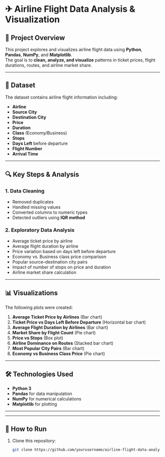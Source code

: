 # ✈ Airline Flight Data Analysis & Visualization

## 📌 Project Overview
This project explores and visualizes airline flight data using **Python**, **Pandas**, **NumPy**, and **Matplotlib**.  
The goal is to **clean, analyze, and visualize** patterns in ticket prices, flight durations, routes, and airline market share.

---

## 📂 Dataset
The dataset contains airline flight information including:
- **Airline**
- **Source City**
- **Destination City**
- **Price**
- **Duration**
- **Class** (Economy/Business)
- **Stops**
- **Days Left** before departure
- **Flight Number**
- **Arrival Time**

---

## 🔍 Key Steps & Analysis
### 1. **Data Cleaning**
- Removed duplicates
- Handled missing values
- Converted columns to numeric types
- Detected outliers using **IQR method**

### 2. **Exploratory Data Analysis**
- Average ticket price by airline
- Average flight duration by airline
- Price variation based on days left before departure
- Economy vs. Business class price comparison
- Popular source–destination city pairs
- Impact of number of stops on price and duration
- Airline market share calculation

---

## 📊 Visualizations
The following plots were created:
1. **Average Ticket Price by Airlines** (Bar chart)
2. **Ticket Price vs Days Left Before Departure** (Horizontal bar chart)
3. **Average Flight Duration by Airlines** (Bar chart)
4. **Market Share by Flight Count** (Pie chart)
5. **Price vs Stops** (Box plot)
6. **Airline Dominance on Routes** (Stacked bar chart)
7. **Most Popular City Pairs** (Bar chart)
8. **Economy vs Business Class Price** (Pie chart)

---

## 🛠️ Technologies Used
- **Python 3**
- **Pandas** for data manipulation
- **NumPy** for numerical calculations
- **Matplotlib** for plotting

---

---

## 🚀 How to Run
1. Clone this repository:
   ```bash
   git clone https://github.com/yourusername/airline-flight-data-analysis.git
